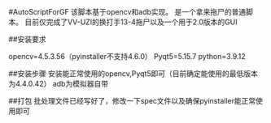 #AutoScriptForGF
该脚本基于opencv和adb实现。
是一个拿来拖尸的普通脚本。
目前仅完成了VV-UZI的换打手13-4拖尸以及一个用于2.0版本的GUI

##安装要求

opencv=4.5.3.56（pyinstaller不支持4.6.0）
Pyqt5=5.15.7
python=3.9.12


##安装步骤
安装能正常使用的opencv,Pyqt5即可（目前确定能使用的最低版本为4.4.0.42）
adb为模拟器自带

##打包
批处理文件已经写好了，修改一下spec文件以及确保pyinstaller能正常使用即可
